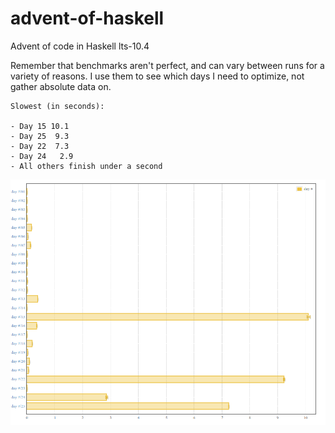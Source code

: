 # advent-of-haskell

Advent of code in Haskell lts-10.4

Remember that benchmarks aren't perfect, and can vary between runs for a variety
of reasons. I use them to see which days I need to optimize,
not gather absolute data on.

    Slowest (in seconds):

    - Day 15 10.1
    - Day 25  9.3
    - Day 22  7.3
    - Day 24   2.9
    - All others finish under a second

![Criterion Benchmark Report](./benchmarks/criterion-report.png)

